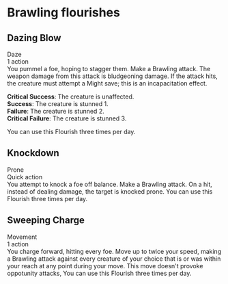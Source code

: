 # Brawling flourishes

## Dazing Blow
Daze\
1 action\
You pummel a foe, hoping to stagger them. Make a Brawling attack. The weapon damage from this attack is bludgeoning damage. If the attack hits, the creature must attempt a Might save; this is an incapacitation effect.

**Critical Success**: The creature is unaffected.\
**Success**: The creature is stunned 1.\
**Failure**: The creature is stunned 2.\
**Critical Failure**: The creature is stunned 3.

You can use this Flourish three times per day.

## Knockdown
Prone\
Quick action\
You attempt to knock a foe off balance. Make a Brawling attack. On a hit, instead of dealing damage, the target is knocked prone. You can use this Flourish three times per day.

## Sweeping Charge
Movement\
1 action\
You charge forward, hitting every foe. Move up to twice your speed, making a Brawling attack against every creature of your choice that is or was within your reach at any point during your move. This move doesn't provoke oppotunity attacks, You can use this Flourish three times per day. 